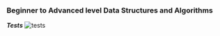 ### Beginner to Advanced level Data Structures and Algorithms

***Tests***
![tests](https://github.com/projectfinalaudio/DSA-TypeScript-/blob/master/previews/number_reversal_tests.PNG?raw=true)
